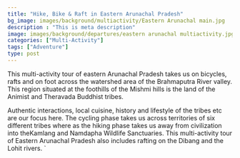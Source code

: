 ```yaml
---
title: "Hike, Bike & Raft in Eastern Arunachal Pradesh"
bg_image: images/background/multiactivity/Eastern Arunachal main.jpg
description : "This is meta description"
image: images/background/departures/eastern arunachal multiactivity.jpg
categories: ["Multi-Activity"]
tags: ["Adventure"]
type: post
---
```


This multi-activity tour of eastern Arunachal Pradesh takes us on bicycles, rafts and on foot across the watershed area of the Brahmaputra River valley. This region situated at the foothills of the Mishmi hills is the land of the Animist and Theravada Buddhist tribes.

Authentic interactions, local cuisine, history and lifestyle of the tribes etc are our focus here. The cycling phase takes us across territories of six different tribes where as the hiking phase takes us away from civilization into theKamlang and Namdapha Wildlife Sanctuaries. This multi-activity tour of Eastern Arunachal Pradesh also includes rafting on the Dibang and the Lohit rivers.
`